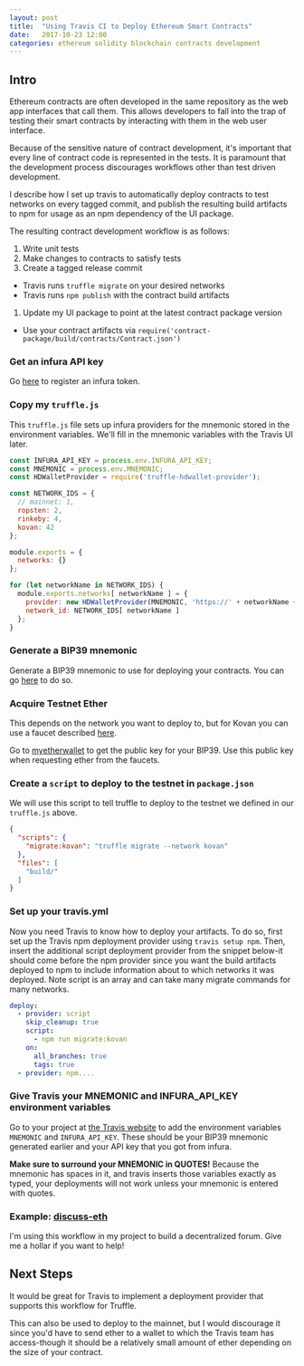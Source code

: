 ```yaml
---
layout: post
title:  "Using Travis CI to Deploy Ethereum Smart Contracts"
date:   2017-10-23 12:00
categories: ethereum solidity blockchain contracts development
---
```


## Intro

Ethereum contracts are often developed in the same repository as the web app interfaces that call them. This allows
developers to fall into the trap of testing their smart contracts by interacting with them in the web user interface. 

Because of the sensitive nature of contract development, it's important that every line of contract code is represented
in the tests. It is paramount that the development process discourages workflows other than test driven development.

I describe how I set up travis to automatically deploy contracts to test networks on every tagged
commit, and publish the resulting build artifacts to npm for usage as an npm dependency of the UI package. 

The resulting contract development workflow is as follows:

1. Write unit tests
1. Make changes to contracts to satisfy tests
1. Create a tagged release commit
  - Travis runs `truffle migrate` on your desired networks
  - Travis runs `npm publish` with the contract build artifacts
1. Update my UI package to point at the latest contract package version
  - Use your contract artifacts via `require('contract-package/build/contracts/Contract.json')`

### Get an infura API key

Go [here](https://infura.io/#how-to) to register an infura token.

### Copy my `truffle.js`

This `truffle.js` file sets up infura providers for the mnemonic stored in the environment variables. We'll fill in
the mnemonic variables with the Travis UI later.
 
```javascript
const INFURA_API_KEY = process.env.INFURA_API_KEY;
const MNEMONIC = process.env.MNEMONIC;
const HDWalletProvider = require('truffle-hdwallet-provider');

const NETWORK_IDS = {
  // mainnet: 1,
  ropsten: 2,
  rinkeby: 4,
  kovan: 42
};

module.exports = {
  networks: {}
};

for (let networkName in NETWORK_IDS) {
  module.exports.networks[ networkName ] = {
    provider: new HDWalletProvider(MNEMONIC, 'https://' + networkName + '.infura.io/' + INFURA_API_KEY),
    network_id: NETWORK_IDS[ networkName ]
  };
}
```


### Generate a BIP39 mnemonic

Generate a BIP39 mnemonic to use for deploying your contracts. You can go 
[here](https://iancoleman.github.io/bip39/) to do so.

### Acquire Testnet Ether

This depends on the network you want to deploy to, but for Kovan you can use a faucet described 
[here](https://github.com/kovan-testnet/faucet). 

Go to [myetherwallet](https://www.myetherwallet.com/) to get the public key for your BIP39. Use this public key
when requesting ether from the faucets.

### Create a `script` to deploy to the testnet in `package.json`

We will use this script to tell truffle to deploy to the testnet we defined in our `truffle.js` above.

```json
{
  "scripts": {
    "migrate:kovan": "truffle migrate --network kovan"
  },
  "files": [
    "build/"
  ]
}
```

### Set up your travis.yml

Now you need Travis to know how to deploy your artifacts. To do so, first set up the Travis npm deployment provider using 
`travis setup npm`. Then, insert the additional script deployment provider from the snippet below-it should come before 
the npm provider since you want the build artifacts deployed to npm to include information about to which networks it was 
deployed. Note script is an array and can take many migrate commands for many networks.
 
```yaml
deploy:
  - provider: script
    skip_cleanup: true
    script:
      - npm run migrate:kovan
    on:
      all_branches: true
      tags: true
  - provider: npm....
```

### Give Travis your MNEMONIC and INFURA_API_KEY environment variables

Go to your project at [the Travis website](https://travis-ci.org) to add the environment variables `MNEMONIC` and 
`INFURA_API_KEY`. These should be your BIP39 mnemonic generated earlier and your API key that you got from infura.

**Make sure to surround your MNEMONIC in QUOTES!** Because the mnemonic has spaces in it, and travis inserts those 
variables exactly as typed, your deployments will not work unless your mnemonic is entered with quotes. 

### Example: [discuss-eth](https://github.com/discuss-eth/discuss.eth)

I'm using this workflow in my project to build a decentralized forum. Give me a hollar if you want to help!

## Next Steps

It would be great for Travis to implement a deployment provider that supports this workflow for Truffle.

This can also be used to deploy to the mainnet, but I would discourage it since you'd have to send ether to a wallet
to which the Travis team has access-though it should be a relatively small amount of ether depending on the size of your
contract.